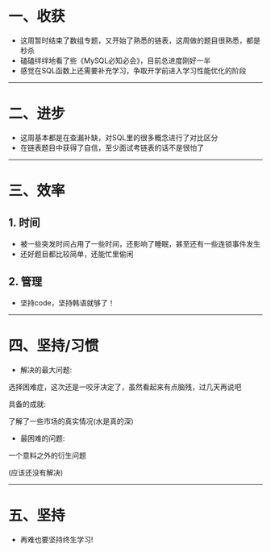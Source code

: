 # 一、收获

- 这周暂时结束了数组专题，又开始了熟悉的链表，这周做的题目很熟悉，都是秒杀
- 磕磕绊绊地看了些《MySQL必知必会》，目前总进度刚好一半
- 感觉在SQL函数上还需要补充学习，争取开学前进入学习性能优化的阶段

****











# 二、进步

- 这周基本都是在查漏补缺，对SQL里的很多概念进行了对比区分
- 在链表题目中获得了自信，至少面试考链表的话不是很怕了

****

















# 三、效率



## 1. 时间

- 被一些突发时间占用了一些时间，还影响了睡眠，甚至还有一些连锁事件发生
- 还好题目都比较简单，还能忙里偷闲



## 2. 管理

- 坚持code，坚持韩语就够了！

****

















# 四、坚持/习惯



- 解决的最大问题:

选择困难症，这次还是一咬牙决定了，虽然看起来有点脑残，过几天再说吧



具备的成就:

了解了一些市场的真实情况(水是真的深)





- 最困难的问题:

一个意料之外的衍生问题

(应该还没有解决)

****















# 五、坚持

- 再难也要坚持终生学习!











